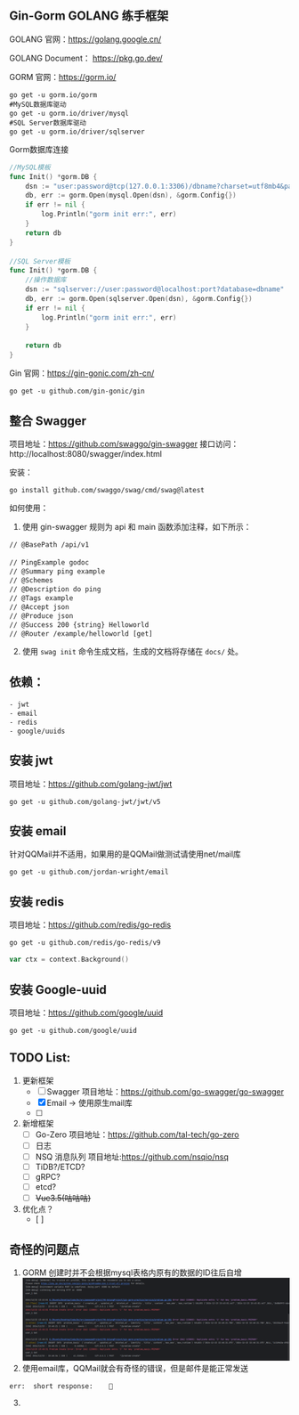 ## Gin-Gorm GOLANG 练手框架

GOLANG 官网：https://golang.google.cn/

GOLANG Document： https://pkg.go.dev/

GORM 官网：https://gorm.io/
```shell
go get -u gorm.io/gorm
#MySQL数据库驱动
go get -u gorm.io/driver/mysql
#SQL Server数据库驱动
go get -u gorm.io/driver/sqlserver
```
Gorm数据库连接
```go
//MySQL模板
func Init() *gorm.DB {
	dsn := "user:password@tcp(127.0.0.1:3306)/dbname?charset=utf8mb4&parseTime=True&loc=Local"
	db, err := gorm.Open(mysql.Open(dsn), &gorm.Config{})
	if err != nil {
        log.Println("gorm init err:", err)
	}
	return db
}

//SQL Server模板
func Init() *gorm.DB {
    //操作数据库
    dsn := "sqlserver://user:password@localhost:port?database=dbname"
    db, err := gorm.Open(sqlserver.Open(dsn), &gorm.Config{})
    if err != nil {
        log.Println("gorm init err:", err)
    }

    return db
}
```


Gin 官网：https://gin-gonic.com/zh-cn/
```shell
go get -u github.com/gin-gonic/gin
```

## 整合 Swagger

项目地址：https://github.com/swaggo/gin-swagger
接口访问：http://localhost:8080/swagger/index.html

安装：

```shell
go install github.com/swaggo/swag/cmd/swag@latest
```

如何使用：

1. 使用 gin-swagger 规则为 api 和 main 函数添加注释，如下所示：

```
// @BasePath /api/v1

// PingExample godoc
// @Summary ping example
// @Schemes
// @Description do ping
// @Tags example
// @Accept json
// @Produce json
// @Success 200 {string} Helloworld
// @Router /example/helloworld [get]
```

2. 使用 `swag init` 命令生成文档，生成的文档将存储在 `docs/` 处。


## 依赖：
    - jwt
    - email
    - redis
    - google/uuids

## 安装 jwt

项目地址：https://github.com/golang-jwt/jwt

```shell
go get -u github.com/golang-jwt/jwt/v5
```

## 安装 email
针对QQMail并不适用，如果用的是QQMail做测试请使用net/mail库
```shell
go get -u github.com/jordan-wright/email
```

## 安装 redis
项目地址：https://github.com/redis/go-redis

```shell
go get -u github.com/redis/go-redis/v9
```

```go
var ctx = context.Background()

```

## 安装 Google-uuid
项目地址：https://github.com/google/uuid

```shell
go get -u github.com/google/uuid
```

## TODO List:

1. 更新框架
   - [ ] Swagger
         项目地址：https://github.com/go-swagger/go-swagger
   - [x] Email -> 使用原生mail库
   - [ ]
2. 新增框架
   - [ ] Go-Zero
   项目地址：https://github.com/tal-tech/go-zero
   - [ ] 日志
   - [ ] NSQ 消息队列 
   项目地址:https://github.com/nsqio/nsq
   - [ ] TiDB?/ETCD?
   - [ ] gRPC?
   - [ ] etcd?
   - [ ] ~~Vue3.5(咕咕咕)~~
3. 优化点？
   - [ ] 


## 奇怪的问题点

1. GORM 创建时并不会根据mysql表格内原有的数据的ID往后自增
![img.png](img.png)
2. 使用email库，QQMail就会有奇怪的错误，但是邮件是能正常发送
```
err:  short response:    
```
3. 